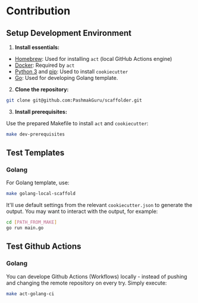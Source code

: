 # Contribution

## Setup Development Environment
1. **Install essentials:**
- [Homebrew](https://brew.sh): Used for installing `act` (local GitHub Actions engine)
- [Docker](https://docs.docker.com/engine/install): Required by `act`
- [Python 3](https://www.python.org/downloads/) and [pip](https://www.python.org/downloads/): Used to install `cookiecutter`
- [Go](https://go.dev/doc/install): Used for developing Golang template.

2. **Clone the repository:**
```bash
git clone git@github.com:PashmakGuru/scaffolder.git
```

3. **Install prerequisites:**

Use the prepared Makefile to install `act` and `cookiecutter`:
```bash
make dev-prerequisites
```

## Test Templates

### Golang
For Golang template, use:
```bash
make golang-local-scaffold
```

It'll use default settings from the relevant `cookiecutter.json` to generate the output. You may want to interact with the output, for example:
```bash
cd [PATH_FROM_MAKE]
go run main.go
```

## Test Github Actions

### Golang
You can develope Github Actions (Workflows) locally - instead of pushing and changing the remote repository on every try.
Simply execute:
```bash
make act-golang-ci
```